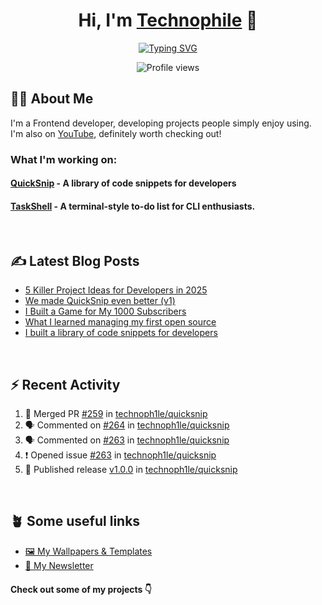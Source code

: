 <h1 align="center">Hi, I'm <a href="https://dostonnabotov.com">Technophile</a> 👋</h1>

<p align="center">
  <a href="https://git.io/typing-svg"><img src="https://readme-typing-svg.demolab.com?font=Fira+Code&size=24&pause=1000&color=31ABE1&center=true&width=435&lines=Frontend+Developer+;UI/UX+Designer+;Content+Creator+;and+Passionate+Learner!;Nice+to+meet+you..." alt="Typing SVG" /></a>
</p>

<div align="center">
  <img src="https://komarev.com/ghpvc/?username=technoph1le&color=blue&abbreviated=true" alt="Profile views">
</div>

## 👨‍💻 About Me

I'm a Frontend developer, developing projects people simply enjoy using. I'm also on [YouTube](https://www.youtube.com/@technoph1le), definitely worth checking out!

### What I'm working on:

#### [QuickSnip](https://github.com/dostonnabotov/quicksnip) - A library of code snippets for developers
#### [TaskShell](https://github.com/dostonnabotov/taskshell) - A terminal-style to-do list for CLI enthusiasts.

<br />

## ✍ Latest Blog Posts

<!-- BLOG-POST-LIST:START -->
- [5 Killer Project Ideas for Developers in 2025](https://dev.to/technoph1le/5-killer-project-ideas-for-developers-in-2025-2m6l)
- [We made QuickSnip even better &lpar;v1&rpar;](https://dev.to/technoph1le/we-made-quicksnip-even-better-v1-50lo)
- [I Built a Game for My 1000 Subscribers](https://dev.to/technoph1le/i-built-a-game-for-my-1000-subscribers-4g77)
- [What I learned managing my first open source](https://dev.to/technoph1le/the-journey-of-managing-my-first-open-source-1a7l)
- [I built a library of code snippets for developers](https://dev.to/technoph1le/i-built-a-library-of-code-snippets-d66)
<!-- BLOG-POST-LIST:END -->

<br />

## ⚡ Recent Activity

<!--START_SECTION:activity-->

1. 🎉 Merged PR [#259](https://github.com/technoph1le/quicksnip/pull/259) in [technoph1le/quicksnip](https://github.com/technoph1le/quicksnip)
2. 🗣 Commented on [#264](https://github.com/technoph1le/quicksnip/pull/264#issuecomment-2684905996) in [technoph1le/quicksnip](https://github.com/technoph1le/quicksnip)
3. 🗣 Commented on [#263](https://github.com/technoph1le/quicksnip/issues/263#issuecomment-2677240111) in [technoph1le/quicksnip](https://github.com/technoph1le/quicksnip)
4. ❗ Opened issue [#263](https://github.com/technoph1le/quicksnip/issues/263) in [technoph1le/quicksnip](https://github.com/technoph1le/quicksnip)
5. 🚀 Published release [v1.0.0](https://github.com/technoph1le/quicksnip/releases/tag/v1.0.0) in [technoph1le/quicksnip](https://github.com/technoph1le/quicksnip)
<!--END_SECTION:activity-->

<br />

## 🪴 Some useful links

- [🖼️ My Wallpapers & Templates](https://payhip.com/technoph1le)
- [📰 My Newsletter](https://technoph1le.substack.com/)

#### Check out some of my projects 👇
